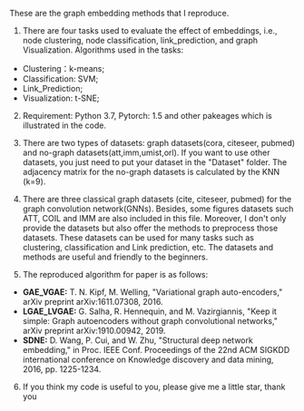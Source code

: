 These are the graph embedding methods that I reproduce.

1. There are four tasks used to evaluate the effect of embeddings, i.e., node clustering, node classification, link_prediction,  and graph Visualization. Algorithms used in the tasks:

* Clustering：k-means;
* Classification: SVM;
* Link_Prediction;
* Visualization: t-SNE;

2. Requirement: Python 3.7, Pytorch: 1.5 and other pakeages which is illustrated in the code.
   
3. There are two types of datasets: graph datasets(cora, citeseer, pubmed) and no-graph datasets(att,imm,umist,orl).   If you want to use other datasets, you just need to put your dataset in the "Dataset" folder.   The adjacency matrix for the no-graph datasets is calculated by the KNN (k=9).

4. There are three classical graph datasets (cite, citeseer, pubmed) for the graph convolution network(GNNs). 
Besides, some figures datasets such ATT, COIL and IMM are also included in this file. 
Moreover, I don't only provide the datasets but also offer the methods to preprocess those datasets.
These datasets can be used for many tasks such as clustering, classification and Link prediction, etc. 
The datasets and methods are useful and friendly to the beginners.

5. The reproduced algorithm for paper is as follows:

* **GAE_VGAE:** T. N. Kipf, M. Welling, "Variational graph auto-encoders," arXiv preprint arXiv:1611.07308, 2016.
* **LGAE_LVGAE:** G. Salha, R. Hennequin, and   M. Vazirgiannis, "Keep it simple: Graph autoencoders without graph  convolutional networks," arXiv preprint arXiv:1910.00942, 2019.
* **SDNE:** D. Wang, P. Cui, and W. Zhu,  "Structural deep network embedding," in Proc. IEEE Conf. Proceedings of the 22nd ACM SIGKDD international conference on Knowledge discovery and
  data mining, 2016, pp. 1225-1234.
  
6. If you think my code is useful to you, please give me a little star, thank you
